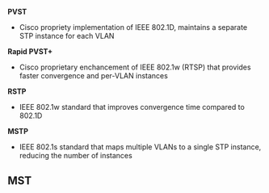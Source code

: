 **PVST**
- Cisco propriety implementation of IEEE 802.1D, maintains a separate STP instance for each VLAN

**Rapid PVST+**
- Cisco proprietary enchancement of IEEE 802.1w (RTSP) that provides faster convergence and per-VLAN instances

**RSTP**
- IEEE 802.1w standard that improves convergence time compared to 802.1D

**MSTP**
- IEEE 802.1s standard that maps multiple VLANs to a single STP instance, reducing the number of instances

**MST**
- 